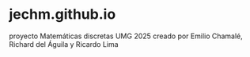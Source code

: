 # jechm.github.io
proyecto Matemáticas discretas UMG 2025 creado por Emilio Chamalé, Richard del Águila y Ricardo Lima
